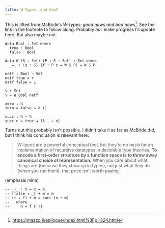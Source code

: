 ```yaml
---
title: W-Types, and how?
---
```


<!--
```
{-# OPTIONS --without-K #-}

module W where

open import Data.Unit
open import Data.Empty
```
-->

This is lifted from McBride's _W-types: good news and bad
news_[^1]. See the link in the footnote to follow along. Probably as I
make progress I'll update here. But also maybe not.

```
data Bool : Set where
  true : Bool
  false : Bool

data W (S : Set) (P : S → Set) : Set where
  _◂_ : (s : S) (f : P s → W S P) → W S P

natf : Bool → Set
natf true = ⊤
natf false = ⊥

ℕ : Set
ℕ = W Bool natf

zero : ℕ
zero = false ◂ λ () 

succ : ℕ → ℕ
succ n = true ◂ (λ _ → n)

```

Turns out this probably isn't possible. I didn't take it as far as
McBride did, but I think his conclusion is relevant here:

> W-types are a powerful conceptual tool, but they’re no basis for an
  implementation of recursive datatypes in decidable type
  theories. **To encode a first-order structure by a function space is
  to throw away canonical choice of representation.** When you care
  about what things are (because they show up in types), not just what
  they do (when you run them), that price isn’t worth paying.

(emphasis mine)

```
-- _+_ : ℕ → ℕ → ℕ
-- (false ◂ _) + m = m
-- (t ◂ f) + m = succ (n + m)
--   where
--     n = f {!!}
```

[^1]: https://mazzo.li/epilogue/index.html%3Fp=324.html
